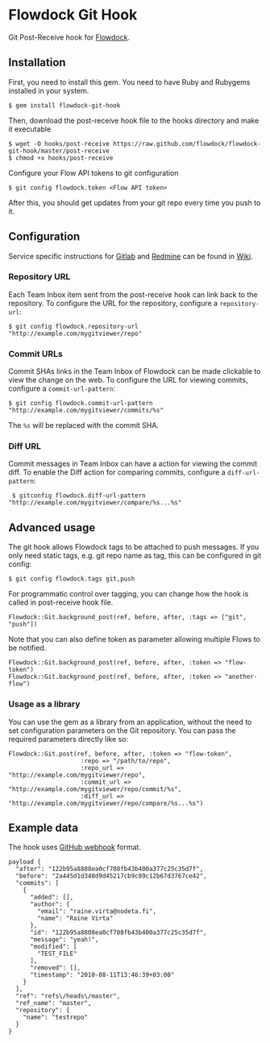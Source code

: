 # Flowdock Git Hook

Git Post-Receive hook for [Flowdock](http://flowdock.com).

## Installation

First, you need to install this gem. You need to have Ruby and Rubygems installed in your system.

    $ gem install flowdock-git-hook

Then, download the post-receive hook file to the hooks directory and make it executable

    $ wget -O hooks/post-receive https://raw.github.com/flowdock/flowdock-git-hook/master/post-receive
    $ chmod +x hooks/post-receive

Configure your Flow API tokens to git configuration

    $ git config flowdock.token <Flow API token>

After this, you should get updates from your git repo every time you push to it.

## Configuration

Service specific instructions for [Gitlab](https://github.com/flowdock/flowdock-git-hook/wiki/Gitlab) and [Redmine](https://github.com/flowdock/flowdock-git-hook/wiki/Redmine) can be found in [Wiki](https://github.com/flowdock/flowdock-git-hook/wiki).

### Repository URL

Each Team Inbox item sent from the post-receive hook can link back to the repository. To configure the URL for the repository, configure a `repository-url`:

    $ git config flowdock.repository-url "http://example.com/mygitviewer/repo"

### Commit URLs

Commit SHAs links in the Team Inbox of Flowdock can be made clickable to view the change on the web. To configure the URL for viewing commits, configure a `commit-url-pattern`:

    $ git config flowdock.commit-url-pattern "http://example.com/mygitviewer/commits/%s"

The `%s` will be replaced with the commit SHA.

### Diff URL

Commit messages in Team Inbox can have a action for viewing the commit diff. To enable the Diff action for comparing commits, configure a `diff-url-pattern`:

     $ gitconfig flowdock.diff-url-pattern "http://example.com/mygitviewer/compare/%s...%s"

## Advanced usage

The git hook allows Flowdock tags to be attached to push messages. If you only need static tags, e.g. git repo name as tag, this can be configured in git config:

    $ git config flowdock.tags git,push

For programmatic control over tagging, you can change how the hook is called in post-receive hook file.

    Flowdock::Git.background_post(ref, before, after, :tags => ["git", "push"])

Note that you can also define token as parameter allowing multiple Flows to be notified.

    Flowdock::Git.background_post(ref, before, after, :token => "flow-token")
    Flowdock::Git.background_post(ref, before, after, :token => "another-flow")

### Usage as a library

You can use the gem as a library from an application, without the need to set configuration parameters on the Git repository. You can pass the required parameters directly like so:

    Flowdock::Git.post(ref, before, after, :token => "flow-token",
                        :repo => "/path/to/repo",
                        :repo_url => "http://example.com/mygitviewer/repo",
                        :commit_url => "http://example.com/mygitviewer/repo/commit/%s",
                        :diff_url => "http://example.com/mygitviewer/repo/compare/%s...%s")

## Example data

The hook uses [GitHub webhook](http://help.github.com/post-receive-hooks/) format.

    payload {
      "after": "122b95a8808ea0cf708fb43b400a377c25c35d7f",
      "before": "2a445d1d348d9d45217cb9c89c12b67d3767ce42",
      "commits": [
        {
          "added": [],
          "author": {
            "email": "raine.virta@nodeta.fi",
            "name": "Raine Virta"
          },
          "id": "122b95a8808ea0cf708fb43b400a377c25c35d7f",
          "message": "yeah!",
          "modified": [
            "TEST_FILE"
          ],
          "removed": [],
          "timestamp": "2010-08-11T13:46:39+03:00"
        }
      ],
      "ref": "refs\/heads\/master",
      "ref_name": "master",
      "repository": {
        "name": "testrepo"
      }
    }
